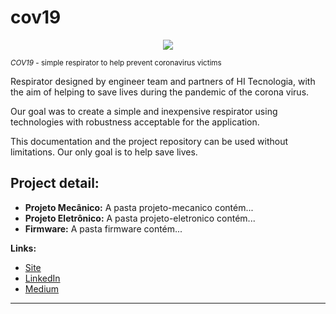 # cov19
<p align="center">
  <img src="description/banner.jpg" >
</p>

<sub>*COV19* - simple respirator to help prevent coronavirus victims </sub>

Respirator designed by engineer team and partners of HI Tecnologia, with the aim of helping to save lives during the pandemic of the corona virus.

Our goal was to create a simple and inexpensive respirator using technologies with robustness acceptable for the application.

This documentation and the project repository can be used without limitations. Our only goal is to help save lives.

## Project detail:

* **Projeto Mecânico:** A pasta projeto-mecanico contém...
* **Projeto Eletrônico:** A pasta projeto-eletronico contém...
* **Firmware:** A pasta firmware contém...


**Links:**
* [Site](https://www.hitecnologia.com.br/)
* [LinkedIn](https://www.linkedin.com/company/hi-tecnologia/)
* [Medium](https://www.medium.com)

---





